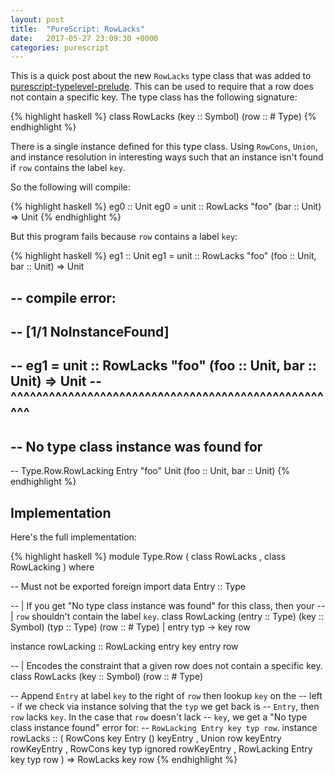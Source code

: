 ```yaml
---
layout: post
title:  "PureScript: RowLacks"
date:   2017-05-27 23:09:30 +0000
categories: purescript
---
```


This is a quick post about the new `RowLacks` type class that was added to [purescript-typelevel-prelude][tlprelude].  This can be used to require that a row does not contain a specific key.  The type class has the following signature:

{% highlight haskell %}
class RowLacks (key :: Symbol)
               (row :: # Type)
{% endhighlight %}

There is a single instance defined for this type class.  Using `RowCons`, `Union`, and instance resolution in interesting ways such that an instance isn't found if `row` contains the label `key`.

So the following will compile:

{% highlight haskell %}
eg0 :: Unit
eg0 = unit :: RowLacks "foo" (bar :: Unit) => Unit
{% endhighlight %}

But this program fails because `row` contains a label `key`:

{% highlight haskell %}
eg1 :: Unit
eg1 = unit :: RowLacks "foo" (foo :: Unit, bar :: Unit) => Unit

-- compile error:
--
-- [1/1 NoInstanceFound]
--
--       eg1 = unit :: RowLacks "foo" (foo :: Unit, bar :: Unit) => Unit
--             ^^^^^^^^^^^^^^^^^^^^^^^^^^^^^^^^^^^^^^^^^^^^^^^^^^^^
--
--   No type class instance was found for
--
--     Type.Row.RowLacking Entry "foo" Unit (foo :: Unit, bar :: Unit)
{% endhighlight %}

## Implementation

Here's the full implementation:

{% highlight haskell %}
module Type.Row
  ( class RowLacks
  , class RowLacking
  ) where

-- Must not be exported
foreign import data Entry :: Type

-- | If you get "No type class instance was found" for this class, then your
-- | `row` shouldn't contain the label `key`.
class RowLacking (entry :: Type)
                 (key :: Symbol)
                 (typ :: Type)
                 (row :: # Type) |
                 entry typ -> key row

instance rowLacking :: RowLacking entry key entry row

-- | Encodes the constraint that a given row does not contain a specific key.
class RowLacks (key :: Symbol)
               (row :: # Type)

-- Append `Entry` at label `key` to the right of `row` then lookup `key` on the
-- left - if we check via instance solving that the `typ` we get back is
-- `Entry`, then `row` lacks `key`.  In the case that `row` doesn't lack
-- `key`, we get a "No type class instance found" error for:
-- `RowLacking Entry key typ row`.
instance rowLacks
  :: ( RowCons key Entry () keyEntry
     , Union row keyEntry rowKeyEntry
     , RowCons key typ ignored rowKeyEntry
     , RowLacking Entry key typ row )
  => RowLacks key row
{% endhighlight %}

[tlprelude]: https://github.com/purescript/purescript-typelevel-prelude
